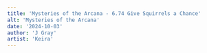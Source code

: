 ```yaml
---
title: 'Mysteries of the Arcana - 6.74 Give Squirrels a Chance'
alt: 'Mysteries of the Arcana'
date: '2024-10-03'
author: 'J Gray'
artist: 'Keira'
---
```

